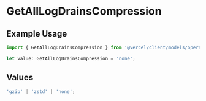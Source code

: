 # GetAllLogDrainsCompression

## Example Usage

```typescript
import { GetAllLogDrainsCompression } from '@vercel/client/models/operations';

let value: GetAllLogDrainsCompression = 'none';
```

## Values

```typescript
'gzip' | 'zstd' | 'none';
```
